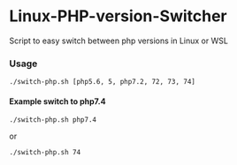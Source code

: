 # Linux-PHP-version-Switcher
Script to easy switch between php versions in Linux or WSL

### Usage
```
./switch-php.sh [php5.6, 5, php7.2, 72, 73, 74]
```
#### Example switch to php7.4
```
./switch-php.sh php7.4
```

or
```
./switch-php.sh 74
```
